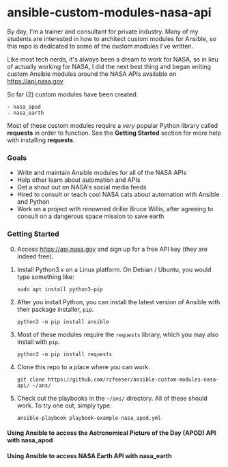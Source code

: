 # ansible-custom-modules-nasa-api
By day, I'm a trainer and consultant for private industry. Many of my students are interested in how to architect custom modules for Ansible, so this repo is dedicated to some of the custom modules I've written.

Like most tech nerds, it's always been a dream to work for NASA, so in lieu of actually working for NASA, I did the next best thing and began writing custom Ansible modules around the NASA APIs available on https://api.nasa.gov

So far (2) custom modules have been created:

    - nasa_apod
    - nasa_earth

Most of these custom modules require a *very* popular Python library called **requests** in order to function. See the **Getting Started** section for more help with installing **requests**.

### Goals

  - Write and maintain Ansible modules for all of the NASA APIs
  - Help other learn about automation and APIs
  - Get a shout out on NASA's social media feeds
  - Hired to consult or teach cool NASA cats about automation with Ansible and Python 
  - Work on a project with renowned driller Bruce Willis, after agreeing to consult on a dangerous space mission to save earth


### Getting Started

0. Access https://api.nasa.gov and sign up for a free API key (they are indeed free).

0. Install Python3.x on a Linux platform. On Debian / Ubuntu, you would type something like:

    `sudo apt install python3-pip`

0. After you install Python, you can install the latest version of Ansible with their package installer, `pip`.

    `python3 -m pip install ansible`

0. Most of these modules require the `requests` library, which you may also install with `pip`.

    `python3 -m pip install requests`

0. Clone this repo to a place where you can work.

    `git clone https://github.com/rzfeeser/ansible-custom-modules-nasa-api/ ~/ans/`

0. Check out the playbooks in the `~/ans/` directory. All of these should work. To try one out, simply type:

    `ansible-playbook playbook-example-nasa_apod.yml`

#### Using Ansible to access the Astronomical Picture of the Day (APOD) API with nasa_apod


#### Using Ansible to access NASA Earth API with nasa_earth
